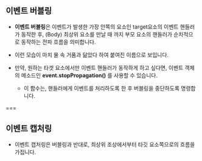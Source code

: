 ## 이벤트 버블링

- **이벤트 버블링**은 이벤트가 발생한 가장 안쪽의 요소인 target요소의 이벤트 핸들러가 동작한 후,  (Body) 최상위 요소를 만날 때 까지 부모 요소의 핸들러가 순차적으로 동작하는 전파 흐름을 의미합니다. 

- 이런 모습이 마치 물 속 거품과 닮았다 하여 붙여진 이름으로 보입니다.

- 만약, 원하는 타겟 요소에서만 이벤트 핸들러가 동작하게 하고 싶다면, 이벤트 객체의 메소드인 **event.stopPropagation()** 를 사용할 수 있습니다.
    - 이 함수는, 핸들러에게 이벤트를 처리하도록 한 후 버블링을 중단하도록 명령합니다.

===

## 이벤트 캡처링
- 이벤트 캡처링은 버블링과 반대로, 최상위 조상에서부터 타깃 요소쪽으로의 흐름을 가집니다.